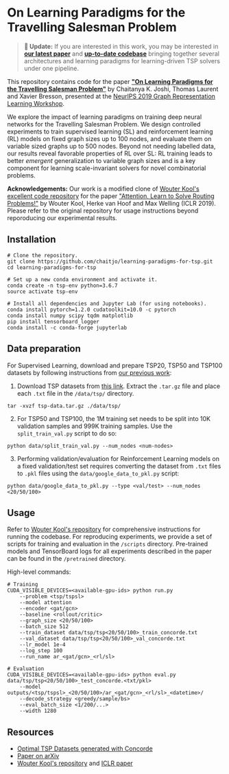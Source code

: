 # On Learning Paradigms for the Travelling Salesman Problem

>**:rocket: Update:** If you are interested in this work, you may be interested in [**our latest paper**](https://arxiv.org/abs/2006.07054) and [**up-to-date codebase**](https://github.com/chaitjo/learning-tsp) bringing together several architectures and learning paradigms for learning-driven TSP solvers under one pipeline.

This repository contains code for the paper 
[**"On Learning Paradigms for the Travelling Salesman Problem"**](https://arxiv.org/abs/1910.07210)
by Chaitanya K. Joshi, Thomas Laurent and Xavier Bresson, presented at the [NeurIPS 2019 Graph Representation Learning Workshop](https://grlearning.github.io/overview/).

We explore the impact of learning paradigms on training deep neural networks for the Travelling Salesman Problem. 
We design controlled experiments to train supervised learning (SL) and reinforcement learning (RL) models on fixed graph sizes up to 100 nodes, and evaluate them on variable sized graphs up to 500 nodes.
Beyond not needing labelled data, our results reveal favorable properties of RL over SL:
RL training leads to better *emergent* generalization to variable graph sizes and 
is a key component for learning scale-invariant solvers for novel combinatorial problems.

**Acknowledgements:** Our work is a modified clone of [Wouter Kool's excellent code repository](https://github.com/wouterkool/attention-learn-to-route) for the paper ["Attention, Learn to Solve Routing Problems!"](https://openreview.net/forum?id=ByxBFsRqYm) by Wouter Kool, Herke van Hoof and Max Welling (ICLR 2019). 
Please refer to the original repository for usage instructions beyond reporoducing our experimental results.

## Installation

```
# Clone the repository. 
git clone https://github.com/chaitjo/learning-paradigms-for-tsp.git
cd learning-paradigms-for-tsp

# Set up a new conda environment and activate it.
conda create -n tsp-env python=3.6.7
source activate tsp-env

# Install all dependencies and Jupyter Lab (for using notebooks).
conda install pytorch=1.2.0 cudatoolkit=10.0 -c pytorch
conda install numpy scipy tqdm matplotlib
pip install tensorboard_logger
conda install -c conda-forge jupyterlab
```

## Data preparation

For Supervised Learning, download and prepare TSP20, TSP50 and TSP100 datasets by following instructions from [our previous work](https://github.com/chaitjo/graph-convnet-tsp):
1. Download TSP datasets from [this link](https://drive.google.com/open?id=1-5W-S5e7CKsJ9uY9uVXIyxgbcZZNYBrp). Extract the `.tar.gz` file and place each `.txt` file in the `/data/tsp/` directory.
```
tar -xvzf tsp-data.tar.gz ./data/tsp/
```

2. For TSP50 and TSP100, the 1M training set needs to be split into 10K validation samples and 999K training samples. Use the `split_train_val.py` script to do so: 
```
python data/split_train_val.py --num_nodes <num-nodes>
```

3. Performing validation/evaluation for Reinforcement Learning models on a fixed validation/test set requires converting the dataset from `.txt` files to `.pkl` files using the `data/google_data_to_pkl.py` script: 
```
python data/google_data_to_pkl.py --type <val/test> --num_nodes <20/50/100>
```

## Usage

Refer to [Wouter Kool's repository](https://github.com/wouterkool/attention-learn-to-route) for comprehensive instructions for running the codebase.
For reproducing experiments, we provide a set of scripts for training and evaluation in the `/scripts` directory.
Pre-trained models and TensorBoard logs for all experiments described in the paper can be found in the `/pretrained` directory.

High-level commands:
```
# Training
CUDA_VISIBLE_DEVICES=<available-gpu-ids> python run.py 
    --problem <tsp/tspsl> 
    --model attention 
    --encoder <gat/gcn> 
    --baseline <rollout/critic> 
    --graph_size <20/50/100> 
    --batch_size 512 
    --train_dataset data/tsp/tsp<20/50/100>_train_concorde.txt 
    --val_dataset data/tsp/tsp<20/50/100>_val_concorde.txt 
    --lr_model 1e-4 
    --log_step 100 
    --run_name ar_<gat/gcn>_<rl/sl>
    
# Evaluation
CUDA_VISIBLE_DEVICES=<available-gpu-ids> python eval.py data/tsp/tsp<20/50/100>_test_concorde.<txt/pkl>
    --model outputs/<tsp/tspsl>_<20/50/100>/ar_<gat/gcn>_<rl/sl>_<datetime>/ 
    --decode_strategy <greedy/sample/bs> 
    --eval_batch_size <1/200/...>
    --width 1280 
```


## Resources

- [Optimal TSP Datasets generated with Concorde](https://drive.google.com/open?id=1-5W-S5e7CKsJ9uY9uVXIyxgbcZZNYBrp)
- [Paper on arXiv](https://arxiv.org/abs/1910.07210)
- [Wouter Kool's repository](https://github.com/wouterkool/attention-learn-to-route) and [ICLR paper](https://openreview.net/forum?id=ByxBFsRqYm)
